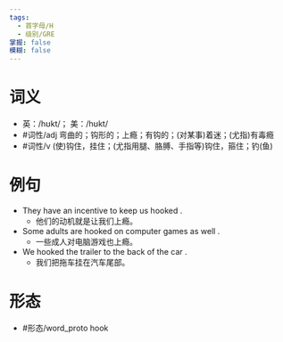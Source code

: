 ```yaml
---
tags:
  - 首字母/H
  - 级别/GRE
掌握: false
模糊: false
---
```

# 词义
- 英：/hʊkt/； 美：/hʊkt/
- #词性/adj  弯曲的；钩形的；上瘾；有钩的；(对某事)着迷；(尤指)有毒瘾
- #词性/v  (使)钩住，挂住；(尤指用腿、胳膊、手指等)钩住，箍住；钓(鱼)
# 例句
- They have an incentive to keep us hooked .
	- 他们的动机就是让我们上瘾。
- Some adults are hooked on computer games as well .
	- 一些成人对电脑游戏也上瘾。
- We hooked the trailer to the back of the car .
	- 我们把拖车挂在汽车尾部。
# 形态
- #形态/word_proto hook
